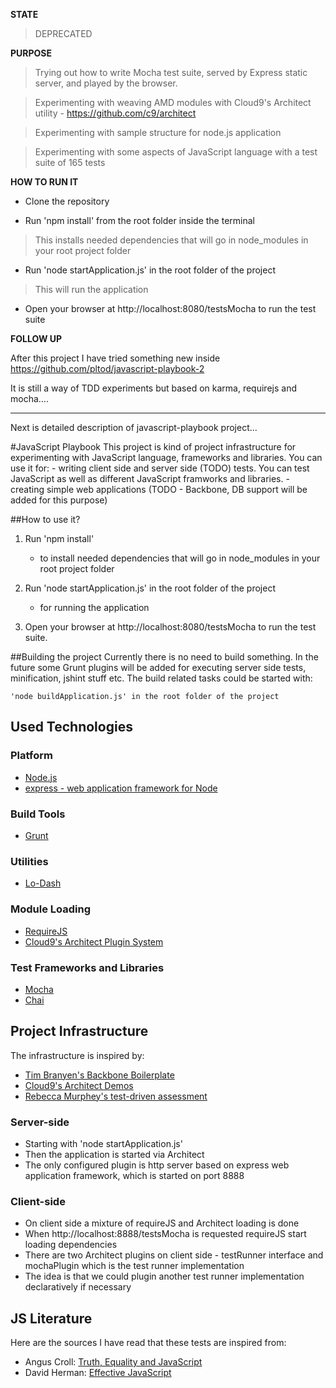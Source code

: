 **STATE**

> DEPRECATED


**PURPOSE**

> Trying out how to write Mocha test suite, served by Express static server, and played by the browser.

> Experimenting with weaving AMD modules with Cloud9's Architect utility - https://github.com/c9/architect

> Experimenting with sample structure for node.js application

> Experimenting with some aspects of JavaScript language with a test suite of 165 tests



**HOW TO RUN IT**

* Clone the repository

* Run 'npm install' from the root folder inside the terminal 

> This installs needed dependencies that will go in node_modules in your root project folder  

* Run 'node startApplication.js' in the root folder of the project

> This will run the application

* Open your browser at http://localhost:8080/testsMocha to run the test suite



**FOLLOW UP**


After this project I have tried something new inside https://github.com/pltod/javascript-playbook-2

It is still a way of TDD experiments but based on karma, requirejs and mocha....


****

Next is detailed description of javascript-playbook project...


#JavaScript Playbook
This project is kind of project infrastructure for experimenting with JavaScript language, frameworks and libraries.
You can use it for:
	- writing client side and server side (TODO) tests. You can test JavaScript as well as different JavaScript framworks and libraries.
	- creating simple web applications (TODO - Backbone, DB support will be added for this purpose)

##How to use it?

1. Run 'npm install' 
	- to install needed dependencies that will go in node_modules in your root project folder  

2. Run 'node startApplication.js' in the root folder of the project
	- for running the application
	
3. Open your browser at http://localhost:8080/testsMocha to run the test suite.


##Building the project
Currently there is no need to build something. In the future some Grunt plugins will be added for executing 
server side tests, minification, jshint stuff etc. The build related tasks could be started with:

	'node buildApplication.js' in the root folder of the project
	
## Used Technologies
	
### Platform
	
- [Node.js](http://nodejs.org/)
- [express - web application framework for Node](http://expressjs.com/) 
	
### Build Tools
	
- [Grunt](http://gruntjs.com/)

### Utilities

- [Lo-Dash](http://lodash.com/)
	
### Module Loading
	
- [RequireJS](http://requirejs.org/)
- [Cloud9's Architect Plugin System](https://github.com/c9/architect)
			
### Test Frameworks and Libraries
	
- [Mocha](http://visionmedia.github.com/mocha/)
- [Chai](http://chaijs.com/)


## Project Infrastructure

The infrastructure is inspired by:
- [Tim Branyen's Backbone Boilerplate](https://github.com/tbranyen/backbone-boilerplate)
- [Cloud9's Architect Demos](https://github.com/c9/architect/tree/master/demos)
- [Rebecca Murphey's test-driven assessment](https://github.com/rmurphey/js-assessment)
	
### Server-side
- Starting with 'node startApplication.js'
- Then the application is started via Architect
- The only configured plugin is http server based on express web application framework, which is started on port 8888

### Client-side
- On client side a mixture of requireJS and Architect loading is done
- When http://localhost:8888/testsMocha is requested requireJS start loading dependencies
- There are two Architect plugins on client side - testRunner interface and mochaPlugin which is the test runner implementation
- The idea is that we could plugin another test runner implementation declaratively if necessary

## JS Literature

Here are the sources I have read that these tests are inspired from:

- Angus Croll: [Truth, Equality and JavaScript](http://javascriptweblog.wordpress.com/2011/02/07/truth-equality-and-javascript/)
- David Herman: [Effective JavaScript](http://effectivejs.com/)
